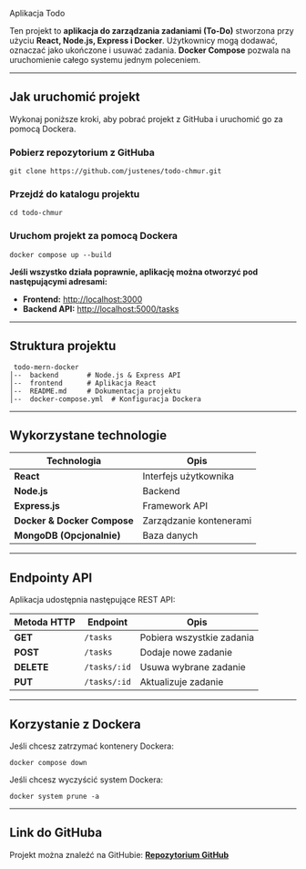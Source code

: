 Aplikacja Todo

Ten projekt to **aplikacja do zarządzania zadaniami (To-Do)** stworzona przy użyciu **React, Node.js, Express i Docker**.
Użytkownicy mogą dodawać, oznaczać jako ukończone i usuwać zadania. **Docker Compose** pozwala na uruchomienie całego systemu jednym poleceniem.

---

## Jak uruchomić projekt

Wykonaj poniższe kroki, aby pobrać projekt z GitHuba i uruchomić go za pomocą Dockera.

### Pobierz repozytorium z GitHuba
```
git clone https://github.com/justenes/todo-chmur.git
```


### Przejdź do katalogu projektu
```
cd todo-chmur
```

### Uruchom projekt za pomocą Dockera
```
docker compose up --build
```

**Jeśli wszystko działa poprawnie, aplikację można otworzyć pod następującymi adresami:**
- **Frontend:**  [http://localhost:3000](http://localhost:3000)
- **Backend API:**  [http://localhost:5000/tasks](http://localhost:5000/tasks)

---

##  Struktura projektu
```
 todo-mern-docker
│--  backend       # Node.js & Express API
│--  frontend      # Aplikacja React
│--  README.md     # Dokumentacja projektu
│--  docker-compose.yml  # Konfiguracja Dockera
```

---

##  Wykorzystane technologie

| Technologia  | Opis |
|--------------|------|
| **React** | Interfejs użytkownika |
| **Node.js** | Backend |
| **Express.js** | Framework API |
| **Docker & Docker Compose** | Zarządzanie kontenerami |
| **MongoDB (Opcjonalnie)** | Baza danych |

---

##  Endpointy API
Aplikacja udostępnia następujące REST API:

| Metoda HTTP | Endpoint | Opis |
|-------------|---------|------|
| **GET**    | `/tasks` | Pobiera wszystkie zadania |
| **POST**   | `/tasks` | Dodaje nowe zadanie |
| **DELETE** | `/tasks/:id` | Usuwa wybrane zadanie |
| **PUT**    | `/tasks/:id` | Aktualizuje zadanie |

---

##  Korzystanie z Dockera

Jeśli chcesz zatrzymać kontenery Dockera:
```
docker compose down
```

Jeśli chcesz wyczyścić system Dockera:
```
docker system prune -a
```

---

##  Link do GitHuba
Projekt można znaleźć na GitHubie:
 **[Repozytorium GitHub](https://github.com/justenes/todo-chmur)**



